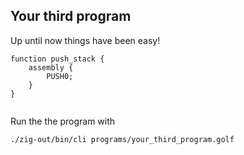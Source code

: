 
## Your third program
Up until now things have been easy!

```
function push_stack {
    assembly {
        PUSH0;
    }
}


```

Run the the program with
```bash
./zig-out/bin/cli programs/your_third_program.golf
```
